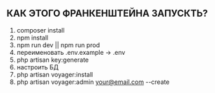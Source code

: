 ## КАК ЭТОГО ФРАНКЕНШТЕЙНА ЗАПУСКТЬ?

1. composer install
2. npm install
3. npm run dev || npm run prod
4. переименовать .env.example -> .env
5. php artisan key:generate
6. настроить БД
7. php artisan voyager:install
8. php artisan voyager:admin your@email.com --create
